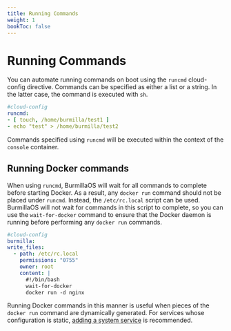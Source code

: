 ```yaml
---
title: Running Commands
weight: 1
bookToc: false
---
```

# Running Commands

You can automate running commands on boot using the `runcmd` cloud-config directive. Commands can be specified as either a list or a string. In the latter case, the command is executed with `sh`.

```yaml
#cloud-config
runcmd:
- [ touch, /home/burmilla/test1 ]
- echo "test" > /home/burmilla/test2
```

Commands specified using `runcmd` will be executed within the context of the `console` container.

## Running Docker commands

When using `runcmd`, BurmillaOS will wait for all commands to complete before starting Docker. As a result, any `docker run` command should not be placed under `runcmd`. Instead, the `/etc/rc.local` script can be used. BurmillaOS will not wait for commands in this script to complete, so you can use the `wait-for-docker` command to ensure that the Docker daemon is running before performing any `docker run` commands.

```yaml
#cloud-config
burmilla:
write_files:
  - path: /etc/rc.local
    permissions: "0755"
    owner: root
    content: |
      #!/bin/bash
      wait-for-docker
      docker run -d nginx
```

Running Docker commands in this manner is useful when pieces of the `docker run` command are dynamically generated. For services whose configuration is static, [adding a system service](/system-services/) is recommended.
